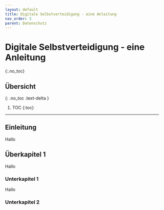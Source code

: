 ```yaml
---
layout: default
title: Digitale Selbstverteidigung - eine Anleitung
nav_order: 3
parent: Datenschutz
---
```


# Digitale Selbstverteidigung - eine Anleitung
{:.no_toc}

## Übersicht
{: .no_toc .text-delta }

1. TOC
{:toc}

---

## Einleitung
Hallo

## Überkapitel 1
Hallo

### Unterkapitel 1
Hallo

### Unterkapitel 2
